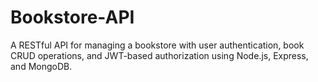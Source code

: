 # Bookstore-API
A RESTful API for managing a bookstore with user authentication, book CRUD operations, and JWT-based authorization using Node.js, Express, and MongoDB.
